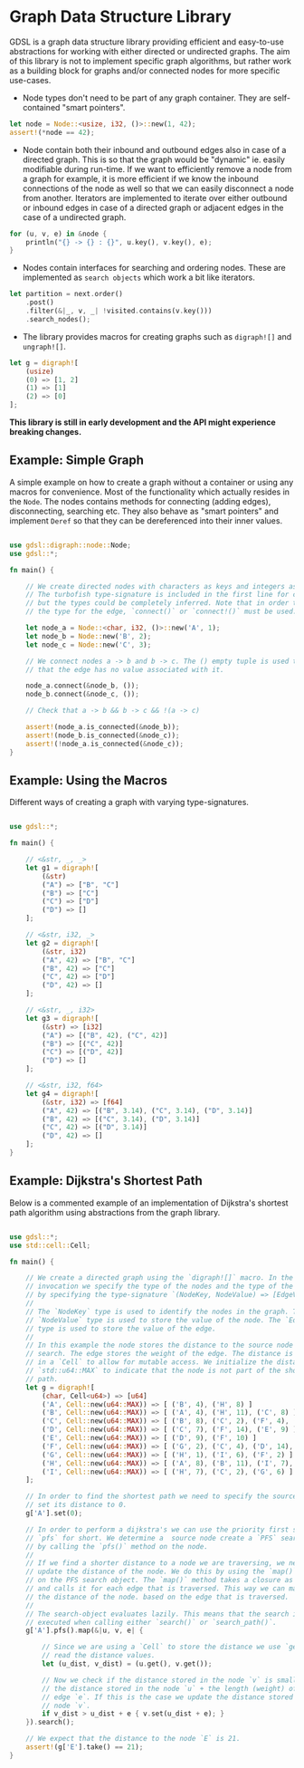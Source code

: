 # Graph Data Structure Library

GDSL is a graph data structure library providing efficient and easy-to-use
abstractions for working with either directed or undirected graphs. The aim of
this library is not to implement specific graph algorithms, but rather work as
a building block for graphs and/or connected nodes for more specific use-cases.

- Node types don't need to be part of any graph container. They are self-contained
"smart pointers".

```rust
let node = Node::<usize, i32, ()>::new(1, 42);
assert!(*node == 42);
```

- Node contain both their inbound and outbound edges also in case of a directed graph.
This is so that the graph would be "dynamic" ie. easily modifiable during run-time. If
we want to efficiently remove a node from a graph for example, it is more efficient if
we know the inbound connections of the node as well so that we can easily disconnect
a node from another. Iterators are implemented to iterate over either outbound or
inbound edges in case of a directed graph or adjacent edges in the case of a undirected
graph.

```rust
for (u, v, e) in &node {
	println("{} -> {} : {}", u.key(), v.key(), e);
}
```

- Nodes contain interfaces for searching and ordering nodes. These are implemented
as `search objects` which work a bit like iterators.

```rust
let partition = next.order()
	.post()
	.filter(&|_, v, _| !visited.contains(v.key()))
	.search_nodes();
```

- The library provides macros for creating graphs such as `digraph![]` and `ungraph![]`.

```rust
let g = digraph![
	(usize)
	(0) => [1, 2]
	(1) => [1]
	(2) => [0]
];
```

**This library is still in early development and the API might experience breaking
changes.**

## Example: Simple Graph

A simple example on how to create a graph without a container or using any
macros for convenience. Most of the functionality which actually resides in
the `Node`. The nodes contains methods for connecting (adding edges), disconnecting,
searching etc. They also behave as "smart pointers" and implement `Deref` so that they
can be dereferenced into their inner values.

```rust

use gdsl::digraph::node::Node;
use gdsl::*;

fn main() {

	// We create directed nodes with characters as keys and integers as values.
	// The turbofish type-signature is included in the first line for clarity,
	// but the types could be completely inferred. Note that in order to infer
	// the type for the edge, `connect()` or `connect!()` must be used.

	let node_a = Node::<char, i32, ()>::new('A', 1);
	let node_b = Node::new('B', 2);
	let node_c = Node::new('C', 3);

	// We connect nodes a -> b and b -> c. The () empty tuple is used to denote
	// that the edge has no value associated with it.

	node_a.connect(&node_b, ());
	node_b.connect(&node_c, ());

	// Check that a -> b && b -> c && !(a -> c)

	assert!(node_a.is_connected(&node_b));
	assert!(node_b.is_connected(&node_c));
	assert!(!node_a.is_connected(&node_c));
}

```

## Example: Using the Macros

Different ways of creating a graph with varying type-signatures.

```rust

use gdsl::*;

fn main() {

	// <&str, _, _>
	let g1 = digraph![
		(&str)
		("A") => ["B", "C"]
		("B") => ["C"]
		("C") => ["D"]
		("D") => []
	];

	// <&str, i32, _>
	let g2 = digraph![
		(&str, i32)
		("A", 42) => ["B", "C"]
		("B", 42) => ["C"]
		("C", 42) => ["D"]
		("D", 42) => []
	];

	// <&str, _, i32>
	let g3 = digraph![
		(&str) => [i32]
		("A") => [("B", 42), ("C", 42)]
		("B") => [("C", 42)]
		("C") => [("D", 42)]
		("D") => []
	];

	// <&str, i32, f64>
	let g4 = digraph![
		(&str, i32) => [f64]
		("A", 42) => [("B", 3.14), ("C", 3.14), ("D", 3.14)]
		("B", 42) => [("C", 3.14), ("D", 3.14)]
		("C", 42) => [("D", 3.14)]
		("D", 42) => []
	];
}

```

## Example: Dijkstra's Shortest Path

Below is a commented example of an implementation of Dijkstra's shortest path
algorithm using abstractions from the graph library.

```rust

use gdsl::*;
use std::cell::Cell;

fn main() {

	// We create a directed graph using the `digraph![]` macro. In the macro
	// invocation we specify the type of the nodes and the type of the edges
	// by specifying the type-signature `(NodeKey, NodeValue) => [EdgeValue]`.
	//
	// The `NodeKey` type is used to identify the nodes in the graph. The
	// `NodeValue` type is used to store the value of the node. The `EdgeValue`
	// type is used to store the value of the edge.
	//
	// In this example the node stores the distance to the source node of the
	// search. The edge stores the weight of the edge. The distance is wrapped
	// in a `Cell` to allow for mutable access. We initialize the distance to
	// `std::u64::MAX` to indicate that the node is not part of the shortest
	// path.
	let g = digraph![
		(char, Cell<u64>) => [u64]
		('A', Cell::new(u64::MAX)) => [ ('B', 4), ('H', 8) ]
		('B', Cell::new(u64::MAX)) => [ ('A', 4), ('H', 11), ('C', 8) ]
		('C', Cell::new(u64::MAX)) => [ ('B', 8), ('C', 2), ('F', 4), ('D', 7) ]
		('D', Cell::new(u64::MAX)) => [ ('C', 7), ('F', 14), ('E', 9) ]
		('E', Cell::new(u64::MAX)) => [ ('D', 9), ('F', 10) ]
		('F', Cell::new(u64::MAX)) => [ ('G', 2), ('C', 4), ('D', 14), ('E', 10) ]
		('G', Cell::new(u64::MAX)) => [ ('H', 1), ('I', 6), ('F', 2) ]
		('H', Cell::new(u64::MAX)) => [ ('A', 8), ('B', 11), ('I', 7), ('G', 1) ]
		('I', Cell::new(u64::MAX)) => [ ('H', 7), ('C', 2), ('G', 6) ]
	];

	// In order to find the shortest path we need to specify the source node and
	// set its distance to 0.
	g['A'].set(0);

	// In order to perform a dijkstra's we can use the priority first search or
	// `pfs` for short. We determine a  source node create a `PFS` search-object
	// by calling the `pfs()` method on the node.
	//
	// If we find a shorter distance to a node we are traversing, we need to
	// update the distance of the node. We do this by using the `map()` method
	// on the PFS search object. The `map()` method takes a closure as argument
	// and calls it for each edge that is traversed. This way we can manipulate
	// the distance of the node. based on the edge that is traversed.
	//
	// The search-object evaluates lazily. This means that the search is only
	// executed when calling either `search()` or `search_path()`.
	g['A'].pfs().map(&|u, v, e| {

		// Since we are using a `Cell` to store the distance we use `get()` to
		// read the distance values.
		let (u_dist, v_dist) = (u.get(), v.get());

		// Now we check if the distance stored in the node `v` is smaller than
		// the distance stored in the node `u` + the length (weight) of the
		// edge `e`. If this is the case we update the distance stored in the
		// node `v`.
		if v_dist > u_dist + e { v.set(u_dist + e); }
	}).search();

	// We expect that the distance to the node `E` is 21.
	assert!(g['E'].take() == 21);
}

```
